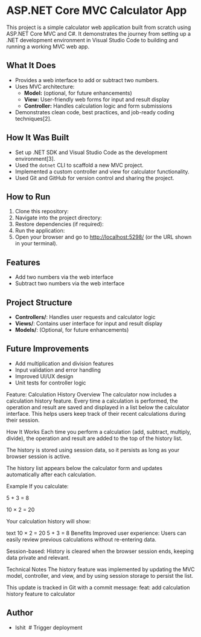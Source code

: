 # ASP.NET Core MVC Calculator App

This project is a simple calculator web application built from scratch using ASP.NET Core MVC and C#. It demonstrates the journey from setting up a .NET development environment in Visual Studio Code to building and running a working MVC web app.

## What It Does

- Provides a web interface to add or subtract two numbers.
- Uses MVC architecture:  
  - **Model:** (optional, for future enhancements)  
  - **View:** User-friendly web forms for input and result display  
  - **Controller:** Handles calculation logic and form submissions
- Demonstrates clean code, best practices, and job-ready coding techniques[2].

## How It Was Built

- Set up .NET SDK and Visual Studio Code as the development environment[3].
- Used the `dotnet` CLI to scaffold a new MVC project.
- Implemented a custom controller and view for calculator functionality.
- Used Git and GitHub for version control and sharing the project.

## How to Run

1. Clone this repository:
2. Navigate into the project directory:
3. Restore dependencies (if required):
4. Run the application:
5. Open your browser and go to [http://localhost:5298/](http://localhost:5298/) (or the URL shown in your terminal).

## Features

- Add two numbers via the web interface
- Subtract two numbers via the web interface

## Project Structure

- **Controllers/**: Handles user requests and calculator logic
- **Views/**: Contains user interface for input and result display
- **Models/**: (Optional, for future enhancements)

## Future Improvements

- Add multiplication and division features
- Input validation and error handling
- Improved UI/UX design
- Unit tests for controller logic

Feature: Calculation History
Overview
The calculator now includes a calculation history feature. Every time a calculation is performed, the operation and result are saved and displayed in a list below the calculator interface. This helps users keep track of their recent calculations during their session.

How It Works
Each time you perform a calculation (add, subtract, multiply, divide), the operation and result are added to the top of the history list.

The history is stored using session data, so it persists as long as your browser session is active.

The history list appears below the calculator form and updates automatically after each calculation.

Example
If you calculate:

5 + 3 = 8

10 × 2 = 20

Your calculation history will show:

text
10 × 2 = 20
5 + 3 = 8
Benefits
Improved user experience: Users can easily review previous calculations without re-entering data.

Session-based: History is cleared when the browser session ends, keeping data private and relevant.

Technical Notes
The history feature was implemented by updating the MVC model, controller, and view, and by using session storage to persist the list.

This update is tracked in Git with a commit message:
feat: add calculation history feature to calculator
## Author

- Ishit
 # Trigger deployment
